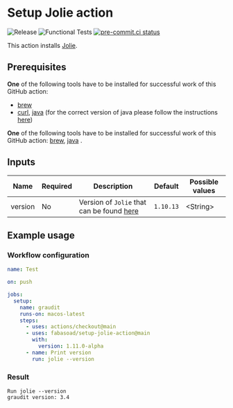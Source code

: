 # Setup Jolie action

![Release](https://img.shields.io/github/v/release/fabasoad/setup-jolie-action?include_prereleases)
![Functional Tests](https://github.com/fabasoad/setup-jolie-action/workflows/Functional%20Tests/badge.svg)
[![pre-commit.ci status](https://results.pre-commit.ci/badge/github/fabasoad/setup-jolie-action/main.svg)](https://results.pre-commit.ci/latest/github/fabasoad/setup-jolie-action/main)

This action installs [Jolie](https://www.jolie-lang.org).

## Prerequisites

**One** of the following tools have to be installed for successful work of this
GitHub action:

- [brew](https://brew.sh)
- [curl](https://curl.se), [java](https://www.java.com) (for the correct version
  of java please follow the instructions [here](https://www.jolie-lang.org/downloads.html))

**One** of the following tools have to be installed for successful work of this
GitHub action: [brew](https://brew.sh), [java](https://www.java.com) .

## Inputs

| Name    | Required | Description                                                                          | Default   | Possible values |
|---------|----------|--------------------------------------------------------------------------------------|-----------|-----------------|
| version | No       | Version of `Jolie` that can be found [here](https://github.com/jolie/jolie/releases) | `1.10.13` | &lt;String&gt;  |

## Example usage

### Workflow configuration

```yaml
name: Test

on: push

jobs:
  setup:
    name: graudit
    runs-on: macos-latest
    steps:
      - uses: actions/checkout@main
      - uses: fabasoad/setup-jolie-action@main
        with:
          version: 1.11.0-alpha
      - name: Print version
        run: jolie --version
```

### Result

```shell
Run jolie --version
graudit version: 3.4
```
